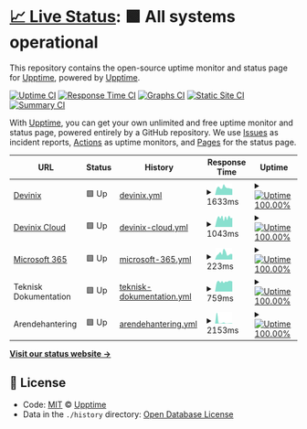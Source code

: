 # [📈 Live Status](https://upptime.github.io/upptime): <!--live status--> **🟩 All systems operational**

This repository contains the open-source uptime monitor and status page for [Upptime](https://upptime.js.org), powered by [Upptime](https://github.com/upptime/upptime).

[![Uptime CI](https://github.com/koj-co/upptime/workflows/Uptime%20CI/badge.svg)](https://github.com/koj-co/upptime/actions?query=workflow%3A%22Uptime+CI%22)
[![Response Time CI](https://github.com/koj-co/upptime/workflows/Response%20Time%20CI/badge.svg)](https://github.com/koj-co/upptime/actions?query=workflow%3A%22Response+Time+CI%22)
[![Graphs CI](https://github.com/koj-co/upptime/workflows/Graphs%20CI/badge.svg)](https://github.com/koj-co/upptime/actions?query=workflow%3A%22Graphs+CI%22)
[![Static Site CI](https://github.com/koj-co/upptime/workflows/Static%20Site%20CI/badge.svg)](https://github.com/koj-co/upptime/actions?query=workflow%3A%22Static+Site+CI%22)
[![Summary CI](https://github.com/koj-co/upptime/workflows/Summary%20CI/badge.svg)](https://github.com/koj-co/upptime/actions?query=workflow%3A%22Summary+CI%22)

With [Upptime](https://upptime.js.org), you can get your own unlimited and free uptime monitor and status page, powered entirely by a GitHub repository. We use [Issues](https://github.com/upptime/upptime/issues) as incident reports, [Actions](https://github.com/upptime/upptime/actions) as uptime monitors, and [Pages](https://upptime.github.io/upptime) for the status page.

<!--start: status pages-->
<!-- This summary is generated by Upptime (https://github.com/upptime/upptime) -->
<!-- Do not edit this manually, your changes will be overwritten -->
<!-- prettier-ignore -->
| URL | Status | History | Response Time | Uptime |
| --- | ------ | ------- | ------------- | ------ |
| [Devinix](https://www.devinix.se) | 🟩 Up | [devinix.yml](https://github.com/jonasgithub/Upptime/commits/master/history/devinix.yml) | <details><summary><img alt="Response time graph" src="./graphs/devinix.png" height="20"> 1633ms</summary><br><a href="https://jonasgithub.github.io/Upptime/history/devinix"><img alt="Response time 1633" src="https://img.shields.io/endpoint?url=https%3A%2F%2Fraw.githubusercontent.com%2Fjonasgithub%2FUpptime%2Fmaster%2Fapi%2Fdevinix%2Fresponse-time.json"></a><br><a href="https://jonasgithub.github.io/Upptime/history/devinix"><img alt="24-hour response time 1292" src="https://img.shields.io/endpoint?url=https%3A%2F%2Fraw.githubusercontent.com%2Fjonasgithub%2FUpptime%2Fmaster%2Fapi%2Fdevinix%2Fresponse-time-day.json"></a><br><a href="https://jonasgithub.github.io/Upptime/history/devinix"><img alt="7-day response time 1540" src="https://img.shields.io/endpoint?url=https%3A%2F%2Fraw.githubusercontent.com%2Fjonasgithub%2FUpptime%2Fmaster%2Fapi%2Fdevinix%2Fresponse-time-week.json"></a><br><a href="https://jonasgithub.github.io/Upptime/history/devinix"><img alt="30-day response time 1633" src="https://img.shields.io/endpoint?url=https%3A%2F%2Fraw.githubusercontent.com%2Fjonasgithub%2FUpptime%2Fmaster%2Fapi%2Fdevinix%2Fresponse-time-month.json"></a><br><a href="https://jonasgithub.github.io/Upptime/history/devinix"><img alt="1-year response time 1633" src="https://img.shields.io/endpoint?url=https%3A%2F%2Fraw.githubusercontent.com%2Fjonasgithub%2FUpptime%2Fmaster%2Fapi%2Fdevinix%2Fresponse-time-year.json"></a></details> | <details><summary><a href="https://jonasgithub.github.io/Upptime/history/devinix"><img alt="Uptime 100.00%" src="https://img.shields.io/endpoint?url=https%3A%2F%2Fraw.githubusercontent.com%2Fjonasgithub%2FUpptime%2Fmaster%2Fapi%2Fdevinix%2Fuptime.json"></a></summary><a href="https://jonasgithub.github.io/Upptime/history/devinix"><img alt="24-hour uptime 100.00%" src="https://img.shields.io/endpoint?url=https%3A%2F%2Fraw.githubusercontent.com%2Fjonasgithub%2FUpptime%2Fmaster%2Fapi%2Fdevinix%2Fuptime-day.json"></a><br><a href="https://jonasgithub.github.io/Upptime/history/devinix"><img alt="7-day uptime 100.00%" src="https://img.shields.io/endpoint?url=https%3A%2F%2Fraw.githubusercontent.com%2Fjonasgithub%2FUpptime%2Fmaster%2Fapi%2Fdevinix%2Fuptime-week.json"></a><br><a href="https://jonasgithub.github.io/Upptime/history/devinix"><img alt="30-day uptime 100.00%" src="https://img.shields.io/endpoint?url=https%3A%2F%2Fraw.githubusercontent.com%2Fjonasgithub%2FUpptime%2Fmaster%2Fapi%2Fdevinix%2Fuptime-month.json"></a><br><a href="https://jonasgithub.github.io/Upptime/history/devinix"><img alt="1-year uptime 100.00%" src="https://img.shields.io/endpoint?url=https%3A%2F%2Fraw.githubusercontent.com%2Fjonasgithub%2FUpptime%2Fmaster%2Fapi%2Fdevinix%2Fuptime-year.json"></a></details>
| [Devinix Cloud](https://dvx.cloud) | 🟩 Up | [devinix-cloud.yml](https://github.com/jonasgithub/Upptime/commits/master/history/devinix-cloud.yml) | <details><summary><img alt="Response time graph" src="./graphs/devinix-cloud.png" height="20"> 1043ms</summary><br><a href="https://jonasgithub.github.io/Upptime/history/devinix-cloud"><img alt="Response time 1043" src="https://img.shields.io/endpoint?url=https%3A%2F%2Fraw.githubusercontent.com%2Fjonasgithub%2FUpptime%2Fmaster%2Fapi%2Fdevinix-cloud%2Fresponse-time.json"></a><br><a href="https://jonasgithub.github.io/Upptime/history/devinix-cloud"><img alt="24-hour response time 1128" src="https://img.shields.io/endpoint?url=https%3A%2F%2Fraw.githubusercontent.com%2Fjonasgithub%2FUpptime%2Fmaster%2Fapi%2Fdevinix-cloud%2Fresponse-time-day.json"></a><br><a href="https://jonasgithub.github.io/Upptime/history/devinix-cloud"><img alt="7-day response time 1072" src="https://img.shields.io/endpoint?url=https%3A%2F%2Fraw.githubusercontent.com%2Fjonasgithub%2FUpptime%2Fmaster%2Fapi%2Fdevinix-cloud%2Fresponse-time-week.json"></a><br><a href="https://jonasgithub.github.io/Upptime/history/devinix-cloud"><img alt="30-day response time 1043" src="https://img.shields.io/endpoint?url=https%3A%2F%2Fraw.githubusercontent.com%2Fjonasgithub%2FUpptime%2Fmaster%2Fapi%2Fdevinix-cloud%2Fresponse-time-month.json"></a><br><a href="https://jonasgithub.github.io/Upptime/history/devinix-cloud"><img alt="1-year response time 1043" src="https://img.shields.io/endpoint?url=https%3A%2F%2Fraw.githubusercontent.com%2Fjonasgithub%2FUpptime%2Fmaster%2Fapi%2Fdevinix-cloud%2Fresponse-time-year.json"></a></details> | <details><summary><a href="https://jonasgithub.github.io/Upptime/history/devinix-cloud"><img alt="Uptime 100.00%" src="https://img.shields.io/endpoint?url=https%3A%2F%2Fraw.githubusercontent.com%2Fjonasgithub%2FUpptime%2Fmaster%2Fapi%2Fdevinix-cloud%2Fuptime.json"></a></summary><a href="https://jonasgithub.github.io/Upptime/history/devinix-cloud"><img alt="24-hour uptime 100.00%" src="https://img.shields.io/endpoint?url=https%3A%2F%2Fraw.githubusercontent.com%2Fjonasgithub%2FUpptime%2Fmaster%2Fapi%2Fdevinix-cloud%2Fuptime-day.json"></a><br><a href="https://jonasgithub.github.io/Upptime/history/devinix-cloud"><img alt="7-day uptime 100.00%" src="https://img.shields.io/endpoint?url=https%3A%2F%2Fraw.githubusercontent.com%2Fjonasgithub%2FUpptime%2Fmaster%2Fapi%2Fdevinix-cloud%2Fuptime-week.json"></a><br><a href="https://jonasgithub.github.io/Upptime/history/devinix-cloud"><img alt="30-day uptime 100.00%" src="https://img.shields.io/endpoint?url=https%3A%2F%2Fraw.githubusercontent.com%2Fjonasgithub%2FUpptime%2Fmaster%2Fapi%2Fdevinix-cloud%2Fuptime-month.json"></a><br><a href="https://jonasgithub.github.io/Upptime/history/devinix-cloud"><img alt="1-year uptime 100.00%" src="https://img.shields.io/endpoint?url=https%3A%2F%2Fraw.githubusercontent.com%2Fjonasgithub%2FUpptime%2Fmaster%2Fapi%2Fdevinix-cloud%2Fuptime-year.json"></a></details>
| [Microsoft 365](https://outlook.office.com/owa/) | 🟩 Up | [microsoft-365.yml](https://github.com/jonasgithub/Upptime/commits/master/history/microsoft-365.yml) | <details><summary><img alt="Response time graph" src="./graphs/microsoft-365.png" height="20"> 223ms</summary><br><a href="https://jonasgithub.github.io/Upptime/history/microsoft-365"><img alt="Response time 223" src="https://img.shields.io/endpoint?url=https%3A%2F%2Fraw.githubusercontent.com%2Fjonasgithub%2FUpptime%2Fmaster%2Fapi%2Fmicrosoft-365%2Fresponse-time.json"></a><br><a href="https://jonasgithub.github.io/Upptime/history/microsoft-365"><img alt="24-hour response time 286" src="https://img.shields.io/endpoint?url=https%3A%2F%2Fraw.githubusercontent.com%2Fjonasgithub%2FUpptime%2Fmaster%2Fapi%2Fmicrosoft-365%2Fresponse-time-day.json"></a><br><a href="https://jonasgithub.github.io/Upptime/history/microsoft-365"><img alt="7-day response time 252" src="https://img.shields.io/endpoint?url=https%3A%2F%2Fraw.githubusercontent.com%2Fjonasgithub%2FUpptime%2Fmaster%2Fapi%2Fmicrosoft-365%2Fresponse-time-week.json"></a><br><a href="https://jonasgithub.github.io/Upptime/history/microsoft-365"><img alt="30-day response time 223" src="https://img.shields.io/endpoint?url=https%3A%2F%2Fraw.githubusercontent.com%2Fjonasgithub%2FUpptime%2Fmaster%2Fapi%2Fmicrosoft-365%2Fresponse-time-month.json"></a><br><a href="https://jonasgithub.github.io/Upptime/history/microsoft-365"><img alt="1-year response time 223" src="https://img.shields.io/endpoint?url=https%3A%2F%2Fraw.githubusercontent.com%2Fjonasgithub%2FUpptime%2Fmaster%2Fapi%2Fmicrosoft-365%2Fresponse-time-year.json"></a></details> | <details><summary><a href="https://jonasgithub.github.io/Upptime/history/microsoft-365"><img alt="Uptime 100.00%" src="https://img.shields.io/endpoint?url=https%3A%2F%2Fraw.githubusercontent.com%2Fjonasgithub%2FUpptime%2Fmaster%2Fapi%2Fmicrosoft-365%2Fuptime.json"></a></summary><a href="https://jonasgithub.github.io/Upptime/history/microsoft-365"><img alt="24-hour uptime 100.00%" src="https://img.shields.io/endpoint?url=https%3A%2F%2Fraw.githubusercontent.com%2Fjonasgithub%2FUpptime%2Fmaster%2Fapi%2Fmicrosoft-365%2Fuptime-day.json"></a><br><a href="https://jonasgithub.github.io/Upptime/history/microsoft-365"><img alt="7-day uptime 100.00%" src="https://img.shields.io/endpoint?url=https%3A%2F%2Fraw.githubusercontent.com%2Fjonasgithub%2FUpptime%2Fmaster%2Fapi%2Fmicrosoft-365%2Fuptime-week.json"></a><br><a href="https://jonasgithub.github.io/Upptime/history/microsoft-365"><img alt="30-day uptime 100.00%" src="https://img.shields.io/endpoint?url=https%3A%2F%2Fraw.githubusercontent.com%2Fjonasgithub%2FUpptime%2Fmaster%2Fapi%2Fmicrosoft-365%2Fuptime-month.json"></a><br><a href="https://jonasgithub.github.io/Upptime/history/microsoft-365"><img alt="1-year uptime 100.00%" src="https://img.shields.io/endpoint?url=https%3A%2F%2Fraw.githubusercontent.com%2Fjonasgithub%2FUpptime%2Fmaster%2Fapi%2Fmicrosoft-365%2Fuptime-year.json"></a></details>
| Teknisk Dokumentation | 🟩 Up | [teknisk-dokumentation.yml](https://github.com/jonasgithub/Upptime/commits/master/history/teknisk-dokumentation.yml) | <details><summary><img alt="Response time graph" src="./graphs/teknisk-dokumentation.png" height="20"> 759ms</summary><br><a href="https://jonasgithub.github.io/Upptime/history/teknisk-dokumentation"><img alt="Response time 759" src="https://img.shields.io/endpoint?url=https%3A%2F%2Fraw.githubusercontent.com%2Fjonasgithub%2FUpptime%2Fmaster%2Fapi%2Fteknisk-dokumentation%2Fresponse-time.json"></a><br><a href="https://jonasgithub.github.io/Upptime/history/teknisk-dokumentation"><img alt="24-hour response time 666" src="https://img.shields.io/endpoint?url=https%3A%2F%2Fraw.githubusercontent.com%2Fjonasgithub%2FUpptime%2Fmaster%2Fapi%2Fteknisk-dokumentation%2Fresponse-time-day.json"></a><br><a href="https://jonasgithub.github.io/Upptime/history/teknisk-dokumentation"><img alt="7-day response time 755" src="https://img.shields.io/endpoint?url=https%3A%2F%2Fraw.githubusercontent.com%2Fjonasgithub%2FUpptime%2Fmaster%2Fapi%2Fteknisk-dokumentation%2Fresponse-time-week.json"></a><br><a href="https://jonasgithub.github.io/Upptime/history/teknisk-dokumentation"><img alt="30-day response time 759" src="https://img.shields.io/endpoint?url=https%3A%2F%2Fraw.githubusercontent.com%2Fjonasgithub%2FUpptime%2Fmaster%2Fapi%2Fteknisk-dokumentation%2Fresponse-time-month.json"></a><br><a href="https://jonasgithub.github.io/Upptime/history/teknisk-dokumentation"><img alt="1-year response time 759" src="https://img.shields.io/endpoint?url=https%3A%2F%2Fraw.githubusercontent.com%2Fjonasgithub%2FUpptime%2Fmaster%2Fapi%2Fteknisk-dokumentation%2Fresponse-time-year.json"></a></details> | <details><summary><a href="https://jonasgithub.github.io/Upptime/history/teknisk-dokumentation"><img alt="Uptime 100.00%" src="https://img.shields.io/endpoint?url=https%3A%2F%2Fraw.githubusercontent.com%2Fjonasgithub%2FUpptime%2Fmaster%2Fapi%2Fteknisk-dokumentation%2Fuptime.json"></a></summary><a href="https://jonasgithub.github.io/Upptime/history/teknisk-dokumentation"><img alt="24-hour uptime 100.00%" src="https://img.shields.io/endpoint?url=https%3A%2F%2Fraw.githubusercontent.com%2Fjonasgithub%2FUpptime%2Fmaster%2Fapi%2Fteknisk-dokumentation%2Fuptime-day.json"></a><br><a href="https://jonasgithub.github.io/Upptime/history/teknisk-dokumentation"><img alt="7-day uptime 100.00%" src="https://img.shields.io/endpoint?url=https%3A%2F%2Fraw.githubusercontent.com%2Fjonasgithub%2FUpptime%2Fmaster%2Fapi%2Fteknisk-dokumentation%2Fuptime-week.json"></a><br><a href="https://jonasgithub.github.io/Upptime/history/teknisk-dokumentation"><img alt="30-day uptime 100.00%" src="https://img.shields.io/endpoint?url=https%3A%2F%2Fraw.githubusercontent.com%2Fjonasgithub%2FUpptime%2Fmaster%2Fapi%2Fteknisk-dokumentation%2Fuptime-month.json"></a><br><a href="https://jonasgithub.github.io/Upptime/history/teknisk-dokumentation"><img alt="1-year uptime 100.00%" src="https://img.shields.io/endpoint?url=https%3A%2F%2Fraw.githubusercontent.com%2Fjonasgithub%2FUpptime%2Fmaster%2Fapi%2Fteknisk-dokumentation%2Fuptime-year.json"></a></details>
| Arendehantering | 🟩 Up | [arendehantering.yml](https://github.com/jonasgithub/Upptime/commits/master/history/arendehantering.yml) | <details><summary><img alt="Response time graph" src="./graphs/arendehantering.png" height="20"> 2153ms</summary><br><a href="https://jonasgithub.github.io/Upptime/history/arendehantering"><img alt="Response time 2153" src="https://img.shields.io/endpoint?url=https%3A%2F%2Fraw.githubusercontent.com%2Fjonasgithub%2FUpptime%2Fmaster%2Fapi%2Farendehantering%2Fresponse-time.json"></a><br><a href="https://jonasgithub.github.io/Upptime/history/arendehantering"><img alt="24-hour response time 214" src="https://img.shields.io/endpoint?url=https%3A%2F%2Fraw.githubusercontent.com%2Fjonasgithub%2FUpptime%2Fmaster%2Fapi%2Farendehantering%2Fresponse-time-day.json"></a><br><a href="https://jonasgithub.github.io/Upptime/history/arendehantering"><img alt="7-day response time 597" src="https://img.shields.io/endpoint?url=https%3A%2F%2Fraw.githubusercontent.com%2Fjonasgithub%2FUpptime%2Fmaster%2Fapi%2Farendehantering%2Fresponse-time-week.json"></a><br><a href="https://jonasgithub.github.io/Upptime/history/arendehantering"><img alt="30-day response time 2153" src="https://img.shields.io/endpoint?url=https%3A%2F%2Fraw.githubusercontent.com%2Fjonasgithub%2FUpptime%2Fmaster%2Fapi%2Farendehantering%2Fresponse-time-month.json"></a><br><a href="https://jonasgithub.github.io/Upptime/history/arendehantering"><img alt="1-year response time 2153" src="https://img.shields.io/endpoint?url=https%3A%2F%2Fraw.githubusercontent.com%2Fjonasgithub%2FUpptime%2Fmaster%2Fapi%2Farendehantering%2Fresponse-time-year.json"></a></details> | <details><summary><a href="https://jonasgithub.github.io/Upptime/history/arendehantering"><img alt="Uptime 100.00%" src="https://img.shields.io/endpoint?url=https%3A%2F%2Fraw.githubusercontent.com%2Fjonasgithub%2FUpptime%2Fmaster%2Fapi%2Farendehantering%2Fuptime.json"></a></summary><a href="https://jonasgithub.github.io/Upptime/history/arendehantering"><img alt="24-hour uptime 100.00%" src="https://img.shields.io/endpoint?url=https%3A%2F%2Fraw.githubusercontent.com%2Fjonasgithub%2FUpptime%2Fmaster%2Fapi%2Farendehantering%2Fuptime-day.json"></a><br><a href="https://jonasgithub.github.io/Upptime/history/arendehantering"><img alt="7-day uptime 100.00%" src="https://img.shields.io/endpoint?url=https%3A%2F%2Fraw.githubusercontent.com%2Fjonasgithub%2FUpptime%2Fmaster%2Fapi%2Farendehantering%2Fuptime-week.json"></a><br><a href="https://jonasgithub.github.io/Upptime/history/arendehantering"><img alt="30-day uptime 100.00%" src="https://img.shields.io/endpoint?url=https%3A%2F%2Fraw.githubusercontent.com%2Fjonasgithub%2FUpptime%2Fmaster%2Fapi%2Farendehantering%2Fuptime-month.json"></a><br><a href="https://jonasgithub.github.io/Upptime/history/arendehantering"><img alt="1-year uptime 100.00%" src="https://img.shields.io/endpoint?url=https%3A%2F%2Fraw.githubusercontent.com%2Fjonasgithub%2FUpptime%2Fmaster%2Fapi%2Farendehantering%2Fuptime-year.json"></a></details>

<!--end: status pages-->

[**Visit our status website →**](https://upptime.github.io/upptime)

## 📄 License

- Code: [MIT](./LICENSE) © [Upptime](https://upptime.js.org)
- Data in the `./history` directory: [Open Database License](https://opendatacommons.org/licenses/odbl/1-0/)
